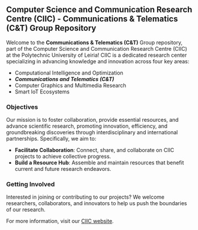 ## Computer Science and Communication Research Centre (CIIC) - Communications & Telematics (C&T) Group Repository

Welcome to the **Communications & Telematics (C&T)** Group repository, part of the Computer Science and Communication Research Centre (CIIC) at the Polytechnic University of Leiria! CIIC is a dedicated research center specializing in advancing knowledge and innovation across four key areas:

- Computational Intelligence and Optimization
- **_Communications and Telematics (C&T)_**
- Computer Graphics and Multimedia Research
- Smart IoT Ecosystems

### Objectives

Our mission is to foster collaboration, provide essential resources, and advance scientific research, promoting innovation, efficiency, and groundbreaking discoveries through interdisciplinary and international partnerships. Specifically, we aim to:

- **Facilitate Collaboration**: Connect, share, and collaborate on CIIC projects to achieve collective progress.
- **Build a Resource Hub**: Assemble and maintain resources that benefit current and future research endeavors. 

### Getting Involved

Interested in joining or contributing to our projects? We welcome researchers, collaborators, and innovators to help us push the boundaries of our research.

For more information, visit our <a href="https://ciic.ipleiria.pt/" target="_blank">CIIC website</a>.

<!---
<p align="center">
    <a href="https://ciic.ipleiria.pt/">
        <img src="../assets/CIIC-Horizontal.png" width="55%" alt="CIIC LOGO"/>
    </a>
</p>
-->
